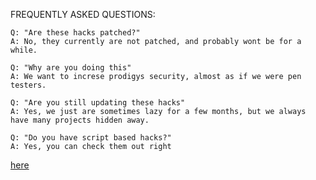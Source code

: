 FREQUENTLY ASKED QUESTIONS:
~~~~~~~~~~~~~~~~~~~~~~~~~~~~~~~~~~~~~~~~~~~~~~~~~~~~~~~~~~~~~~~~~~~~~~~~~~~
Q: "Are these hacks patched?"
A: No, they currently are not patched, and probably wont be for a while.
~~~~~~~~~~~~~~~~~~~~~~~~~~~~~~~~~~~~~~~~~~~~~~~~~~~~~~~~~~~~~~~~~~~~~~~~~~~
~~~~~~~~~~~~~~~~~~~~~~~~~~~~~~~~~~~~~~~~~~~~~~~~~~~~~~~~~~~~~~~~~~~~~~~~~~~
Q: "Why are you doing this"
A: We want to increse prodigys security, almost as if we were pen testers.
~~~~~~~~~~~~~~~~~~~~~~~~~~~~~~~~~~~~~~~~~~~~~~~~~~~~~~~~~~~~~~~~~~~~~~~~~~~
~~~~~~~~~~~~~~~~~~~~~~~~~~~~~~~~~~~~~~~~~~~~~~~~~~~~~~~~~~~~~~~~~~~~~~~~~~~
Q: "Are you still updating these hacks"
A: Yes, we just are sometimes lazy for a few months, but we always have many projects hidden away.
~~~~~~~~~~~~~~~~~~~~~~~~~~~~~~~~~~~~~~~~~~~~~~~~~~~~~~~~~~~~~~~~~~~~~~~~~~~
~~~~~~~~~~~~~~~~~~~~~~~~~~~~~~~~~~~~~~~~~~~~~~~~~~~~~~~~~~~~~~~~~~~~~~~~~~~
Q: "Do you have script based hacks?"
A: Yes, you can check them out right 
~~~~~~~~~~~~~~~~~~~~~~~~~~~~~~~~~~~~~~~~~~~~~~~~~~~~~~~~~~~~~~~~~~~~~~~~~~~
[here](https://github.com/Prodigy-Hacking/ProdigyMathGameHacking/tree/master/hacks/Script-Based%20Hacks)
